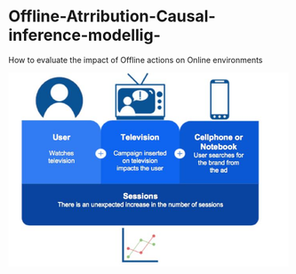 # Offline-Atrribution-Causal-inference-modellig-

How to evaluate the impact of Offline actions on Online environments

![](/off.jpg)


